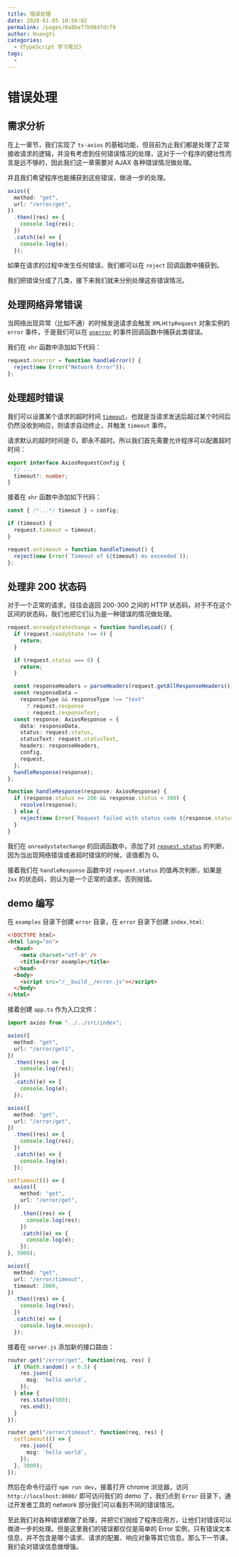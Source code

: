 ```yaml
---
title: 错误处理
date: 2020-01-05 10:56:02
permalink: /pages/6a8bef7b98dfdcf9
author: HuangYi
categories:
  - 《TypeScript 学习笔记》
tags:
  -
---
```


# 错误处理

## 需求分析

在上一章节，我们实现了 `ts-axios` 的基础功能，但目前为止我们都是处理了正常接收请求的逻辑，并没有考虑到任何错误情况的处理，这对于一个程序的健壮性而言是远不够的，因此我们这一章需要对 AJAX 各种错误情况做处理。

并且我们希望程序也能捕获到这些错误，做进一步的处理。

```typescript
axios({
  method: "get",
  url: "/error/get",
})
  .then((res) => {
    console.log(res);
  })
  .catch((e) => {
    console.log(e);
  });
```

如果在请求的过程中发生任何错误，我们都可以在 `reject` 回调函数中捕获到。

我们把错误分成了几类，接下来我们就来分别处理这些错误情况。

## 处理网络异常错误

当网络出现异常（比如不通）的时候发送请求会触发 `XMLHttpRequest` 对象实例的 `error` 事件，于是我们可以在 [`onerror`](https://developer.mozilla.org/en-US/docs/Web/API/XMLHttpRequestEventTarget/onerror) 的事件回调函数中捕获此类错误。

我们在 `xhr` 函数中添加如下代码：

```typescript
request.onerror = function handleError() {
  reject(new Error("Network Error"));
};
```

## 处理超时错误

我们可以设置某个请求的超时时间 [`timeout`](https://developer.mozilla.org/en-US/docs/Web/API/XMLHttpRequest/timeout)，也就是当请求发送后超过某个时间后仍然没收到响应，则请求自动终止，并触发 `timeout` 事件。

请求默认的超时时间是 0，即永不超时。所以我们首先需要允许程序可以配置超时时间：

```typescript
export interface AxiosRequestConfig {
  // ...
  timeout?: number;
}
```

接着在 `xhr` 函数中添加如下代码：

```typescript
const { /*...*/ timeout } = config;

if (timeout) {
  request.timeout = timeout;
}

request.ontimeout = function handleTimeout() {
  reject(new Error(`Timeout of ${timeout} ms exceeded`));
};
```

## 处理非 200 状态码

对于一个正常的请求，往往会返回 200-300 之间的 HTTP 状态码，对于不在这个区间的状态码，我们也把它们认为是一种错误的情况做处理。

```typescript
request.onreadystatechange = function handleLoad() {
  if (request.readyState !== 4) {
    return;
  }

  if (request.status === 0) {
    return;
  }

  const responseHeaders = parseHeaders(request.getAllResponseHeaders());
  const responseData =
    responseType && responseType !== "text"
      ? request.response
      : request.responseText;
  const response: AxiosResponse = {
    data: responseData,
    status: request.status,
    statusText: request.statusText,
    headers: responseHeaders,
    config,
    request,
  };
  handleResponse(response);
};

function handleResponse(response: AxiosResponse) {
  if (response.status >= 200 && response.status < 300) {
    resolve(response);
  } else {
    reject(new Error(`Request failed with status code ${response.status}`));
  }
}
```

我们在 `onreadystatechange` 的回调函数中，添加了对 [`request.status`](https://developer.mozilla.org/en-US/docs/Web/API/XMLHttpRequest/status) 的判断，因为当出现网络错误或者超时错误的时候，该值都为 0。

接着我们在 `handleResponse` 函数中对 `request.status` 的值再次判断，如果是 `2xx` 的状态码，则认为是一个正常的请求，否则抛错。

## demo 编写

在 `examples` 目录下创建 `error` 目录，在 `error` 目录下创建 `index.html`:

```html
<!DOCTYPE html>
<html lang="en">
  <head>
    <meta charset="utf-8" />
    <title>Error example</title>
  </head>
  <body>
    <script src="/__build__/error.js"></script>
  </body>
</html>
```

接着创建 `app.ts` 作为入口文件：

```typescript
import axios from "../../src/index";

axios({
  method: "get",
  url: "/error/get1",
})
  .then((res) => {
    console.log(res);
  })
  .catch((e) => {
    console.log(e);
  });

axios({
  method: "get",
  url: "/error/get",
})
  .then((res) => {
    console.log(res);
  })
  .catch((e) => {
    console.log(e);
  });

setTimeout(() => {
  axios({
    method: "get",
    url: "/error/get",
  })
    .then((res) => {
      console.log(res);
    })
    .catch((e) => {
      console.log(e);
    });
}, 5000);

axios({
  method: "get",
  url: "/error/timeout",
  timeout: 2000,
})
  .then((res) => {
    console.log(res);
  })
  .catch((e) => {
    console.log(e.message);
  });
```

接着在 `server.js` 添加新的接口路由：

```typescript
router.get("/error/get", function(req, res) {
  if (Math.random() > 0.5) {
    res.json({
      msg: `hello world`,
    });
  } else {
    res.status(500);
    res.end();
  }
});

router.get("/error/timeout", function(req, res) {
  setTimeout(() => {
    res.json({
      msg: `hello world`,
    });
  }, 3000);
});
```

然后在命令行运行 `npm run dev`，接着打开 chrome 浏览器，访问 `http://localhost:8080/` 即可访问我们的 demo 了，我们点到 `Error` 目录下，通过开发者工具的 network 部分我们可以看到不同的错误情况。

至此我们对各种错误都做了处理，并把它们抛给了程序应用方，让他们对错误可以做进一步的处理。但是这里我们的错误都仅仅是简单的 Error 实例，只有错误文本信息，并不包含是哪个请求、请求的配置、响应对象等其它信息。那么下一节课，我们会对错误信息做增强。

